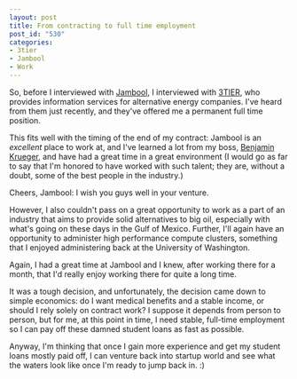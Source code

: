 ```yaml
--- 
layout: post
title: From contracting to full time employment
post_id: "530"
categories:
- 3tier
- Jambool
- Work
---
```

So, before I interviewed with <a href="http://www.jambool.com">Jambool</a>, I interviewed with <a href="http://www.3tier.com">3TIER</a>, who provides information services for alternative energy companies.  I've heard from them just recently, and they've offered me a permanent full time position.

This fits well with the timing of the end of my contract: Jambool is an <em>excellent</em> place to work at, and I've learned a lot from my boss, <a href="http://entropystream.net">Benjamin Krueger</a>, and have had a great time in a great environment (I would go as far to say that I'm honored to have worked with such talent; they are, without a doubt, some of the best people in the industry.)

Cheers, Jambool: I wish you guys well in your venture.

However, I also couldn't pass on a great opportunity to work as a part of an industry that aims to provide solid alternatives to big oil, especially with what's going on these days in the Gulf of Mexico.  Further, I'll again have an opportunity to administer high performance compute clusters, something that I enjoyed administering back at the University of Washington.

Again, I had a great time at Jambool and I knew, after working there for a month, that I'd really enjoy working there for quite a long time.

It was a tough decision, and unfortunately, the decision came down to simple economics: do I want medical benefits and a stable income, or should I rely solely on contract work?  I suppose it depends from person to person, but for me, at this point in time, I need stable, full-time employment so I can pay off these damned student loans as fast as possible.

Anyway, I'm thinking that once I gain more experience and get my student loans mostly paid off, I can venture back into startup world and see what the waters look like once I'm ready to jump back in. :)
